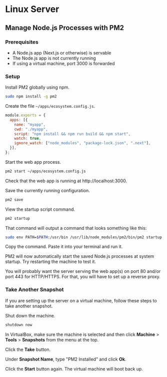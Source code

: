 # Linux Server

## Manage Node.js Processes with PM2

### Prerequisites

- A Node.js app (Next.js or otherwise) is servable
- The Node.js app is not currently running
- If using a virtual machine, port 3000 is forwarded

### Setup

Install PM2 globally using npm.

```sh
sudo npm install -g pm2
```

Create the file `~/apps/ecosystem.config.js`.

```javascript
module.exports = {
  apps: [{
    name: "myapp",
    cwd: "./myapp",
    script: "npm install && npm run build && npm start",
    watch: true,
    ignore_watch: ["node_modules", "package-lock.json", ".next"],
  }],
};
```

Start the web app process.

```sh
pm2 start ~/apps/ecosystem.config.js
```

Check that the web app is running at http://localhost:3000.

Save the currently running configuration.

```sh
pm2 save
```

View the startup script command.

```sh
pm2 startup
```

That command will output a command that looks something like this:

```sh
sudo env PATH=$PATH:/usr/bin /usr/lib/node_modules/pm2/bin/pm2 startup systemd -u myuser --hp /home/myuser
```

Copy the command. Paste it into your terminal and run it.

PM2 will now automatically start the saved Node.js processes at system startup.
Try restarting the machine to test it.

You will probably want the server serving the web app(s) on port 80 and/or port
443 for HTTP/HTTPS. For that, you will have to set up a reverse proxy.

### Take Another Snapshot

If you are setting up the server on a virtual machine, follow these steps to
take another snapshot.

Shut down the machine.

```sh
shutdown now
```

In VirtualBox, make sure the machine is selected and then click **Machine** >
**Tools** > **Snapshots** from the menu at the top.

Click the **Take** button.

Under **Snapshot Name**, type "PM2 Installed" and click **Ok**.

Click the **Start** button again. The virtual machine will boot back up.
